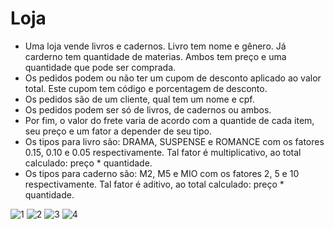 # Loja

- Uma loja vende livros e cadernos. Livro tem nome e gênero. Já carderno tem quantidade de materias. 
Ambos tem preço e uma quantidade que pode ser comprada. 
- Os pedidos podem ou não ter um cupom de desconto aplicado ao valor total. 
Este cupom tem código e porcentagem de desconto. 
- Os pedidos são de um cliente, qual tem um nome e cpf. 
- Os pedidos podem ser só de livros, de cadernos ou ambos. 
- Por fim, o valor do frete varia de acordo com a quantide de cada item, seu preço e um fator a depender de seu tipo.
- Os tipos para livro são: DRAMA, SUSPENSE e ROMANCE com os fatores 0.15, 0.10 e 0.05 respectivamente. 
Tal fator é multiplicativo, ao total calculado: preço * quantidade.
- Os tipos para caderno são: M2, M5 e MIO com os fatores 2, 5 e 10 respectivamente.
Tal fator é aditivo, ao total calculado: preço * quantidade.

![1](https://user-images.githubusercontent.com/86432393/182510232-4c29d1d7-9bbb-4105-a257-31ede8baae37.png)
![2](https://user-images.githubusercontent.com/86432393/182510236-3eff70e2-41df-4f4d-9860-b6ff8f0d0d86.png)
![3](https://user-images.githubusercontent.com/86432393/182510238-9c427879-080d-4593-8351-acf9283e0b81.png)
![4](https://user-images.githubusercontent.com/86432393/182510239-aeb42cf7-2912-4a15-ac29-f3bc9027d3ac.png)